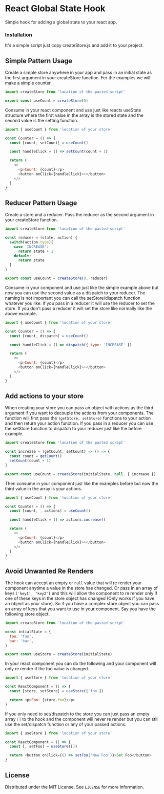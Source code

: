 # React Global State Hook

Simple hook for adding a global state to your react app.

### Installation

It's a simple script just copy createStore.js and add it to your project.

## Simple Pattern Usage

Create a simple store anywhere in your app and pass in an initial state as the first argument in your createStore function. For the examples we will make a simple counter.

```js
import createStore from 'location of the pasted script'

export const useCount = createStore(0)
```

Consume in your react component and use just like reacts useState structure where the first value in the array is the stored state and the second value is the setting function.

```js
import { useCount } from 'location of your store'

const Counter = () => {
  const [count, setCount] = useCount()

  const handleClick = () => setCount(count + 1)

  return (
    <>
      <p>Count: {count}</p>
      <button onClick={handleClick}>+</button>
    </>
  )
}
```

## Reducer Pattern Usage

Create a store and a reducer. Pass the reducer as the second argument in your createStore function.

```js
import createStore from 'location of the pasted script'

const reducer = (state, action) {
  switch(action.type){
    case 'INCREASE':
      return state + 1
    default:
      return state
  }
}

export const useCount = createStore(0, reducer)
```

Consume in your component and use just like the simple example above but now you can use the second value as a dispatch to your reducer. The naming is not important you can call the setStore/dispatch function whatever you like. If you pass in a reducer it will use the reducer to set the store. If you don't pass a reducer it will set the store like normally like the above example.

```js
import { useCount } from 'location of your store'

const Counter = () => {
  const [count, dispatch] = useCount()

  const handleClick = () => dispatch({ type: 'INCREASE' })

  return (
    <>
      <p>Count: {count}</p>
      <button onClick={handleClick}>+</button>
    </>
  )
}
```

## Add actions to your store

When creating your store you can pass an object with actions as the third argument if you want to decouple the actions from your components. The function will first pass the `(getStore, setStore)` functions to your action and then return your action function. If you pass in a reducer you can use the setStore function to dispatch to your reducer just like the before example.

```js
import createStore from 'location of the pasted script'

const increase = (getCount, setCount) => () => {
  const count = getCount()
  setCount(count + 1)
}

export const useCount = createStore(initialState, null, { increase })
```

Then consume in your component just like the examples before but now the third value in the array is your actions.

```js
import { useCount } from 'location of your store'

const Counter = () => {
  const [count, , actions] = useCount()

  const handleClick = () => actions.increase()

  return (
    <>
      <p>Count: {count}</p>
      <button onClick={handleClick}>+</button>
    </>
  )
}
```

## Avoid Unwanted Re Renders

The hook can accept an empty or `null` value that will re render your component anytime a value in the store has changed. Or pass in an array of keys `['key1', 'key2']` and this will allow the component to re render only if one of these keys in the store object has changed (Only works if you have an object as your store). So if you have a complex store object you can pass an array of keys that you want to use in your component. Say you have the following store object.

```js
import createStore from 'location of the pasted script'

const intialState = {
  foo: 'foo',
  bar: 'bar',
}

export const useStore = createStore(initialState)
```

In your react component you can do the following and your component will only re render if the foo value is changed.

```js
import { useStore } from 'location of your store'

const ReactComponent = () => {
  const [store, setStore] = useStore(['foo'])

  return <p>Foo: {store.foo}</p>
}
```

If you only need to set/dispatch to the store you can just pass an empty array `[]` to the hook and the component will never re render but you can still use the set/dispatch function or any of your passed actions.

```js
import { useStore } from 'location of your store'

const ReactComponent = () => {
  const [, setFoo] = useStore([])

  return <button onClick={() => setFoo('New Foo')}>Set Foo</button>
}
```

## License

Distributed under the MIT License. See `LICENSE` for more information.
